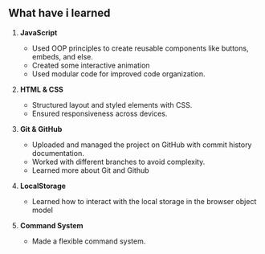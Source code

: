 ## What have i learned

1. **JavaScript**

   - Used OOP principles to create reusable components like buttons, embeds, and else.
   - Created some interactive animation
   - Used modular code for improved code organization.

2. **HTML & CSS**

   - Structured layout and styled elements with CSS.
   - Ensured responsiveness across devices.

3. **Git & GitHub**

   - Uploaded and managed the project on GitHub with commit history documentation.
   - Worked with different branches to avoid complexity.
   - Learned more about Git and Github

4. **LocalStorage**

   - Learned how to interact with the local storage in the browser object model

5. **Command System**
   - Made a flexible command system.
